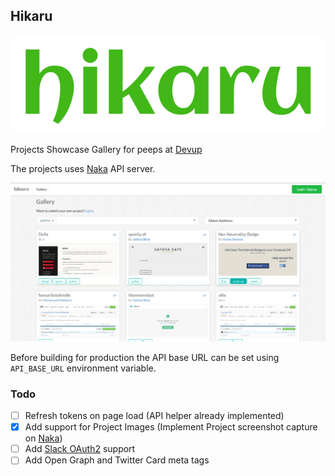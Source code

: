 ## Hikaru

![hikaru](/data/hikaru.png?raw=true)

Projects Showcase Gallery for peeps at [Devup](http://devup.in)

The projects uses [Naka](https://github.com/shivammg/naka) API server.

![screenshot](/data/screenshot.png?raw=true)


Before building for production the API base URL can be set using `API_BASE_URL` environment variable.

### Todo

- [ ] Refresh tokens on page load (API helper already implemented)
- [x] Add support for Project Images (Implement Project screenshot capture on [Naka](https://github.com/shivammg/naka))
- [ ] Add [Slack OAuth2](https://api.slack.com/docs/oauth) support
- [ ] Add Open Graph and Twitter Card meta tags
